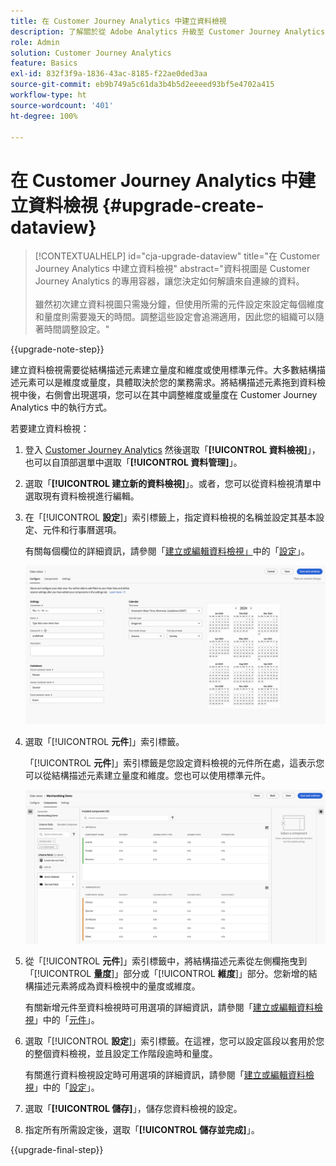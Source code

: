 ```yaml
---
title: 在 Customer Journey Analytics 中建立資料檢視
description: 了解關於從 Adobe Analytics 升級至 Customer Journey Analytics 的建議路徑
role: Admin
solution: Customer Journey Analytics
feature: Basics
exl-id: 832f3f9a-1836-43ac-8185-f22ae0ded3aa
source-git-commit: eb9b749a5c61da3b4b5d2eeeed93bf5e4702a415
workflow-type: ht
source-wordcount: '401'
ht-degree: 100%

---
```


# 在 Customer Journey Analytics 中建立資料檢視 {#upgrade-create-dataview}

<!-- markdownlint-disable MD034 -->

>[!CONTEXTUALHELP]
>id="cja-upgrade-dataview"
>title="在 Customer Journey Analytics 中建立資料檢視"
>abstract="資料視圖是 Customer Journey Analytics 的專用容器，讓您決定如何解讀來自連線的資料。<br><br>雖然初次建立資料視圖只需幾分鐘，但使用所需的元件設定來設定每個維度和量度則需要幾天的時間。調整這些設定會追溯適用，因此您的組織可以隨著時間調整設定。"

<!-- markdownlint-enable MD034 -->

{{upgrade-note-step}}

<!-- Should we single source this instead of duplicate it? The following steps were copied from: /help/data-views/create-dataview.md -->

建立資料檢視需要從結構描述元素建立量度和維度或使用標準元件。大多數結構描述元素可以是維度或量度，具體取決於您的業務需求。將結構描述元素拖到資料檢視中後，右側會出現選項，您可以在其中調整維度或量度在 Customer Journey Analytics 中的執行方式。

若要建立資料檢視：

1. 登入 [Customer Journey Analytics](https://analytics.adobe.com) 然後選取「**[!UICONTROL 資料檢視]**」，也可以自頂部選單中選取「**[!UICONTROL 資料管理]**」。

1. 選取「**[!UICONTROL 建立新的資料檢視]**」。或者，您可以從資料檢視清單中選取現有資料檢視進行編輯。

1. 在「[!UICONTROL **設定**]」索引標籤上，指定資料檢視的名稱並設定其基本設定、元件和行事曆選項。

   有關每個欄位的詳細資訊，請參閱「[建立或編輯資料檢視」](/help/data-views/create-dataview.md)中的「[設定](/help/data-views/create-dataview.md#configure)」。

   ![設定資料檢視](assets/dataview-configure.png)

1. 選取「[!UICONTROL **元件**]」索引標籤。

   「[!UICONTROL **元件**]」索引標籤是您設定資料檢視的元件所在處，這表示您可以從結構描述元素建立量度和維度。您也可以使用標準元件。

   ![元件標籤](assets/dataview-components.png)

1. 從「[!UICONTROL **元件**]」索引標籤中，將結構描述元素從左側欄拖曳到「[!UICONTROL **量度**]」部分或「[!UICONTROL **維度**]」部分。您新增的結構描述元素將成為資料檢視中的量度或維度。

   有關新增元件至資料檢視時可用選項的詳細資訊，請參閱「[建立或編輯資料檢視](/help/data-views/create-dataview.md)」中的「[元件](/help/data-views/create-dataview.md#components)」。

1. 選取「[!UICONTROL **設定**]」索引標籤。在這裡，您可以設定區段以套用於您的整個資料檢視，並且設定工作階段逾時和量度。

   有關進行資料檢視設定時可用選項的詳細資訊，請參閱「[建立或編輯資料檢視](/help/data-views/create-dataview.md)」中的「[設定](/help/data-views/create-dataview.md#settings)」。

1. 選取「**[!UICONTROL 儲存]**」，儲存您資料檢視的設定。

1. 指定所有所需設定後，選取「**[!UICONTROL 儲存並完成]**」。

{{upgrade-final-step}}
